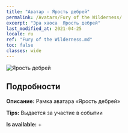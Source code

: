 ```yaml
---
title: "Аватар - Ярость дебрей"
permalink: /Avatars/Fury of the Wilderness/
excerpt: "Эра хаоса  Ярость дебрей"
last_modified_at: 2021-04-25
locale: ru
ref: "Fury of the Wilderness.md"
toc: false
classes: wide
---
```

 ![Ярость дебрей](/images/a/avatarFrame_29.png)

## Подробности

 **Описание:** Рамка аватара «Ярость дебрей» 

 **Tips:** Выдается за участие в событии 

 **Is available:**  + 

